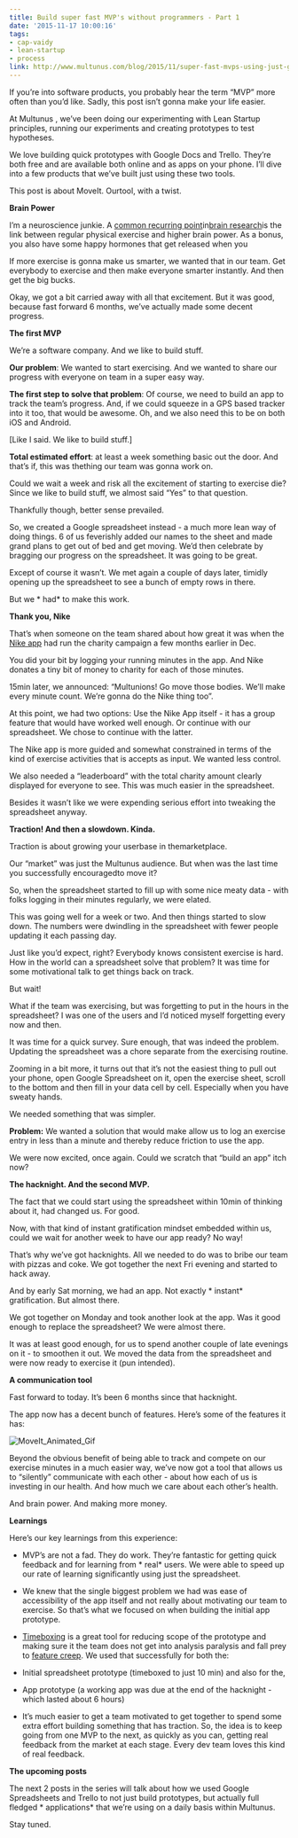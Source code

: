 ```yaml
---
title: Build super fast MVP's without programmers - Part 1
date: '2015-11-17 10:00:16'
tags:
- cap-vaidy
- lean-startup
- process
link: http://www.multunus.com/blog/2015/11/super-fast-mvps-using-just-google-docs-part-1/
---
```


If you’re into software products, you probably hear the term “MVP” more often than you’d like. Sadly, this post isn’t gonna make your life easier.


At Multunus , we’ve been doing our experimenting with Lean Startup principles, running our experiments and creating prototypes to test hypotheses.


We love building quick prototypes with Google Docs and Trello. They’re both free and are available both online and as apps on your phone. I’ll dive into a few products that we’ve built just using these two tools.


This post is about MoveIt. Ourtool, with a twist.


**Brain Power**


I’m a neuroscience junkie. A [common recurring point](http://www.brainrules.net/exercise)in[brain research](http://brainblogger.com/2015/03/11/exercise-boosts-brain-power/)is the link between regular physical exercise and higher brain power. As a bonus, you also have some happy hormones that get released when you


If more exercise is gonna make us smarter, we wanted that in our team. Get everybody to exercise and then make everyone smarter instantly. And then get the big bucks.


Okay, we got a bit carried away with all that excitement. But it was good, because fast forward 6 months, we’ve actually made some decent progress.


**The first MVP**


We’re a software company. And we like to build stuff.


**Our problem**: We wanted to start exercising. And we wanted to share our progress with everyone on team in a super easy way.


**The first step to solve that problem**: Of course, we need to build an app to track the team’s progress. And, if we could squeeze in a GPS based tracker into it too, that would be awesome. Oh, and we also need this to be on both iOS and Android.


[Like I said. We like to build stuff.]


**Total estimated effort**: at least a week something basic out the door. And that’s if, this was thething our team was gonna work on.


Could we wait a week and risk all the excitement of starting to exercise die? Since we like to build stuff, we almost said “Yes” to that question.


Thankfully though, better sense prevailed.


So, we created a Google spreadsheet instead - a much more lean way of doing things. 6 of us feverishly added our names to the sheet and made grand plans to get out of bed and get moving. We’d then celebrate by bragging our progress on the spreadsheet. It was going to be great.


Except of course it wasn’t. We met again a couple of days later, timidly opening up the spreadsheet to see a bunch of empty rows in there.


But we * had*  to make this work.


**Thank you, Nike**


That’s when someone on the team shared about how great it was when the [Nike app](http://www.nike.com/us/en_us/c/running/nikeplus/gps-app) had run the charity campaign a few months earlier in Dec.


You did your bit by logging your running minutes in the app. And Nike donates a tiny bit of money to charity for each of those minutes.


15min later, we announced: “Multunions! Go move those bodies. We’ll make every minute count. We’re gonna do the Nike thing too”.


At this point, we had two options: Use the Nike App itself - it has a group feature that would have worked well enough. Or continue with our spreadsheet. We chose to continue with the latter.


The Nike app is more guided and somewhat constrained in terms of the kind of exercise activities that is accepts as input. We wanted less control.


We also needed a “leaderboard” with the total charity amount clearly displayed for everyone to see. This was much easier in the spreadsheet.


Besides it wasn’t like we were expending serious effort into tweaking the spreadsheet anyway.


**Traction! And then a slowdown. Kinda.**


Traction is about growing your userbase in themarketplace.


Our “market” was just the Multunus audience. But when was the last time you successfully encouragedto move it?


So, when the spreadsheet started to fill up with some nice meaty data - with folks logging in their minutes regularly, we were elated.


This was going well for a week or two. And then things started to slow down. The numbers were dwindling in the spreadsheet with fewer people updating it each passing day.


Just like you’d expect, right? Everybody knows consistent exercise is hard. How in the world can a spreadsheet solve that problem? It was time for some motivational talk to get things back on track.


But wait!


What if the team was exercising, but was forgetting to put in the hours in the spreadsheet? I was one of the users and I’d noticed myself forgetting every now and then.


It was time for a quick survey. Sure enough, that was indeed the problem. Updating the spreadsheet was a chore separate from the exercising routine.


Zooming in a bit more, it turns out that it’s not the easiest thing to pull out your phone, open Google Spreadsheet on it, open the exercise sheet, scroll to the bottom and then fill in your data cell by cell. Especially when you have sweaty hands.


We needed something that was simpler.


**Problem:** We wanted a solution that would make allow us to log an exercise entry in less than a minute and thereby reduce friction to use the app.


We were now excited, once again. Could we scratch that “build an app” itch now?


**The hacknight. And the second MVP.**


The fact that we could start using the spreadsheet within 10min of thinking about it, had changed us. For good.


Now, with that kind of instant gratification mindset embedded within us, could we wait for another week to have our app ready? No way!


That’s why we’ve got hacknights. All we needed to do was to bribe our team with pizzas and coke. We got together the next Fri evening and started to hack away.


And by early Sat morning, we had an app. Not exactly * instant*  gratification. But almost there.


We got together on Monday and took another look at the app. Was it good enough to replace the spreadsheet? We were almost there.


It was at least good enough, for us to spend another couple of late evenings on it - to smoothen it out. We moved the data from the spreadsheet and were now ready to exercise 
it (pun intended).


**A communication tool**


Fast forward to today. It’s been 6 months since that hacknight.


The app now has a decent bunch of features. Here’s some of the features it has: 


![MoveIt_Animated_Gif](https://s3.amazonaws.com/multunus-website/uploads/2015/11/MoveIt_Animated_Gif.gif)


Beyond the obvious benefit of being able to track and compete on our exercise minutes in a much easier way, we’ve now got a tool that allows us to “silently” communicate with each other - about how each of us is investing in our health. And how much we care about each other’s health.


And brain power. And making more money.


**Learnings**


Here’s our key learnings from this experience:


*  MVP’s are not a fad. They do work. They’re fantastic for getting quick feedback and for learning from * real*  users. We were able to speed up our rate of learning significantly using just the spreadsheet.

  *  We knew that the single biggest problem we had was ease of accessibility of the app itself and not really about motivating our team to exercise. So that’s what we focused on when building the initial app prototype.

    
*  [Timeboxing](https://en.wikipedia.org/wiki/Timeboxing) is a great tool for reducing scope of the prototype and making sure it the team does not get into analysis paralysis and fall prey to [feature creep](https://en.wikipedia.org/wiki/Feature_creep). We used that successfully for both the:

  *  Initial spreadsheet prototype (timeboxed to just 10 min) and also for the,

    
  *  App prototype (a working app was due at the end of the hacknight - which lasted about 6 hours)

    
*  It’s much easier to get a team motivated to get together to spend some extra effort building something that has traction. So, the idea is to keep going from one MVP to the next, as quickly as you can, getting real feedback from the market at each stage. Every dev team loves this kind of real feedback.


**The upcoming posts**


The next 2 posts in the series will talk about how we used Google Spreadsheets and Trello to not just build prototypes, but actually full fledged * applications*  that we’re using on a daily basis within Multunus.


Stay tuned.
